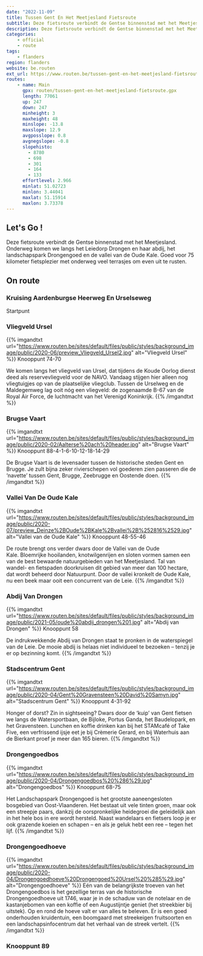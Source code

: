 ```yaml
---
date: "2022-11-09"
title: Tussen Gent En Het Meetjesland Fietsroute
subtitle: Deze fietsroute verbindt de Gentse binnenstad met het Meetjesland
description: Deze fietsroute verbindt de Gentse binnenstad met het Meetjesland
categories:
    - official
    - route
tags:
    - flanders
region: flanders
website: be.routen
ext_url: https://www.routen.be/tussen-gent-en-het-meetjesland-fietsroute
routes:
    - name: Main
      gpx: routen/tussen-gent-en-het-meetjesland-fietsroute.gpx
      length: 77061
      up: 247
      down: 247
      minheight: 3
      maxheight: 48
      minslope: -13.8
      maxslope: 12.9
      avgposslope: 0.8
      avgnegslope: -0.8
      slopehisto:
        - 8780
        - 698
        - 301
        - 164
        - 133
      effortlevel: 2.966
      minlat: 51.02723
      minlon: 3.44041
      maxlat: 51.15914
      maxlon: 3.73378
---
```


## Let's Go ! 

Deze fietsroute verbindt de Gentse binnenstad met het Meetjesland. Onderweg komen we langs het Leiedorp Drongen en haar abdij, het landschapspark Drongengoed en de vallei van de Oude Kale. Goed voor 75 kilometer fietsplezier met onderweg veel terrasjes om even uit te rusten.

## On route

### Kruising Aardenburgse Heerweg En Urselseweg

Startpunt

### Vliegveld Ursel

{{% imgandtxt url="https://www.routen.be/sites/default/files/public/styles/background_image/public/2020-06/preview_Vliegveld_Ursel2.jpg" alt="Vliegveld Ursel" %}}
Knooppunt 74-70

We komen langs het vliegveld van Ursel, dat tijdens de Koude Oorlog dienst deed als reservevliegveld voor de NAVO. Vandaag stijgen hier alleen nog vliegtuigjes op van de plaatselijke vliegclub. Tussen de Urselweg en de Maldegemweg lag ooit nóg een vliegveld: de zogenaamde B-67 van de Royal Air Force, de luchtmacht van het Verenigd Koninkrijk.
{{% /imgandtxt %}}

### Brugse Vaart

{{% imgandtxt url="https://www.routen.be/sites/default/files/public/styles/background_image/public/2020-02/Aalterse%20ach%20header.jpg" alt="Brugse Vaart" %}}
Knooppunt 88-4-1-6-10-12-18-14-29

De Brugse Vaart is de levensader tussen de historische steden Gent en Brugge. Je zult bijna zeker rivierschepen vol goederen zien passeren die de ‘navette’ tussen Gent, Brugge, Zeebrugge en Oostende doen.
{{% /imgandtxt %}}

### Vallei Van De Oude Kale

{{% imgandtxt url="https://www.routen.be/sites/default/files/public/styles/background_image/public/2020-07/preview_Deinze%2BOude%2BKale%2Bvallei%2B%252816%2529.jpg" alt="Vallei van de Oude Kale" %}}
Knooppunt 48-55-46

De route brengt ons verder dwars door de Vallei van de Oude Kale. Bloemrijke hooilanden, knotwilgenrijen en sloten vormen samen een van de best bewaarde natuurgebieden van het Meetjesland. Tal van wandel- en fietspaden doorkruisen dit gebied van meer dan 100 hectare, dat wordt beheerd door Natuurpunt. Door de vallei kronkelt de Oude Kale, nu een beek maar ooit een concurrent van de Leie.
{{% /imgandtxt %}}

### Abdij Van Drongen

{{% imgandtxt url="https://www.routen.be/sites/default/files/public/styles/background_image/public/2021-05/oude%20abdij_drongen%201.jpg" alt="Abdij van Drongen" %}}
Knooppunt 58

De indrukwekkende Abdij van Drongen staat te pronken in de waterspiegel van de Leie. De mooie abdij is helaas niet individueel te bezoeken – tenzij je er op bezinning komt.
{{% /imgandtxt %}}

### Stadscentrum Gent

{{% imgandtxt url="https://www.routen.be/sites/default/files/public/styles/background_image/public/2020-04/Gent%20Gravensteen%20David%20Samyn.jpg" alt="Stadscentrum Gent" %}}
Knooppunt 4-31-92

Honger of dorst? Zin in sightseeing? Dwars door de ‘kuip’ van Gent fietsen we langs de Watersportbaan, de Bijloke, Portus Ganda, het Baudelopark, en het Gravensteen. Lunchen en koffie drinken kan bij het STAMcafé of Take Five, een verfrissend ijsje eet je bij Crèmerie Gerard, en bij Waterhuis aan de Bierkant proef je meer dan 165 bieren.
{{% /imgandtxt %}}

### Drongengoedbos

{{% imgandtxt url="https://www.routen.be/sites/default/files/public/styles/background_image/public/2020-04/Drongengoedbos%20%286%29.jpg" alt="Drongengoedbos" %}}
Knooppunt 68-75

Het Landschapspark Drongengoed is het grootste aaneengesloten bosgebied van Oost-Vlaanderen. Het bestaat uit vele tinten groen, maar ook een streepje paars, dankzij de oorspronkelijke heidegroei die geleidelijk aan in het hele bos in ere wordt hersteld. Naast wandelaars en fietsers loop je er ook grazende koeien en schapen – en als je geluk hebt een ree – tegen het lijf.
{{% /imgandtxt %}}

### Drongengoedhoeve

{{% imgandtxt url="https://www.routen.be/sites/default/files/public/styles/background_image/public/2020-04/Drongengoedhoeve%20Drongengoed%20Ursel%20%285%29.jpg" alt="Drongengoedhoeve" %}}
Eén van de belangrijkste troeven van het Drongengoedbos is het gezellige terras van de historische Drongengoedhoeve uit 1746, waar je in de schaduw van de notelaar en de kastanjebomen van een koffie of een Augustijntje geniet (het streekbier bij uitstek). Op en rond de hoeve valt er van alles te beleven. Er is een goed onderhouden kruidentuin, een boomgaard met streekeigen fruitsoorten en een landschapsinfocentrum dat het verhaal van de streek vertelt.
{{% /imgandtxt %}}

### Knooppunt 89



